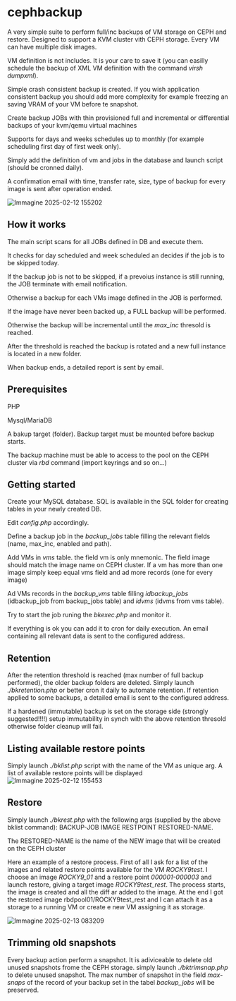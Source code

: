 # cephbackup
A very simple suite to perform full/inc backups of VM storage on CEPH and restore. Designed to support a KVM cluster vith CEPH storage.
Every VM can have multiple disk images.

VM definition is not includes. It is your care to save it (you can easilly schedule the backup of XML VM definition with the command *virsh dumpxml*).

Simple crash consistent backup is created. If you wish application consistent backup you should add more complexity for example freezing an saving VRAM of your VM before te snapshot.

Create backup JOBs with thin provisioned full and incremental or differential backups of your kvm/qemu virtual machines

Supports for days and weeks schedules up to monthly (for example scheduling first day of first week only).

Simply add the definition of vm and jobs in the database and launch script (should be cronned daily).

A confirmation email with time, transfer rate, size, type of backup for every image is sent after operation ended.

![Immagine 2025-02-12 155202](https://github.com/user-attachments/assets/f34f4fdb-d8e8-4274-aa51-0538478085a2)


## How it works
The main script scans for all JOBs defined in DB and execute them.

It checks for day scheduled and week scheduled an decides if the job is to be skipped today. 

If the backup job is not to be skipped, if a prevoius instance is still running, the JOB terminate with email notification.

Otherwise a backup for each VMs image defined in the JOB is performed.

If the image have never been backed up, a FULL backup will be performed.

Otherwise the backup will be incremental until the *max_inc* thresold is reached.

After the threshold is reached the backup is rotated and a new full instance is located in a new folder.

When backup ends, a detailed report is sent by email.

## Prerequisites
PHP

Mysql/MariaDB

A bakup target (folder). Backup target must be mounted before backup starts.

The backup machine must be able to access to the pool on the CEPH cluster via *rbd* command (import keyrings and so on...)

## Getting started
Create your MySQL database. SQL  is available in the SQL folder for creating tables in your newly created DB.

Edit *config.php* accordingly.

Define a backup job in the *backup_jobs* table filling the relevant fields (name, max_inc, enabled and path).

Add VMs in *vms* table. the field vm is only mnemonic. The field image should match the image name on CEPH cluster. If a vm has more than one image simply keep equal vms field and ad more records (one for every image)

Ad VMs records in the *backup_vms* table filling *idbackup_jobs* (idbackup_job from backup_jobs table) and *idvms* (idvms from vms table).

Try to start the job runing the *bkexec.php* and monitor it.

If everything is ok you can add it to cron for daily execution. An email containing all relevant data is sent to the configured address.

## Retention

After the retention threshold is reached (max number of full backup performed), the older backup folders are deleted.
Simply launch *./bkretention.php* or better cron it daily to automate retention. If retention applied to some backups, a detailed email is sent to the configured address.

If a hardened (immutable) backup is set on the storage side (strongly suggested!!!!) setup immutability in synch with the above retention thresold otherwise folder cleanup will fail.

## Listing available restore points

Simply launch *./bklist.php* script with the name of the VM as unique arg. A list of available restore points will be displayed
![Immagine 2025-02-12 155453](https://github.com/user-attachments/assets/065cf3eb-0868-463c-9271-6020800f4c7d)

## Restore

Simply launch *./bkrest.php* with the following args (supplied by the above bklist command):  BACKUP-JOB IMAGE RESTPOINT RESTORED-NAME.

The RESTORED-NAME is the name of the NEW image that will be created on the CEPH cluster

Here an example of a restore process. First of all I ask for a list of the images and related restore points available for the VM *ROCKY9test*.
I choose an image *ROCKY9_01* and a restore point *000001-000003* and launch restore, giving a target image *ROCKY9test_rest*.
The process starts, the image is created and all the diff ar added to the image. At the end I got the restored image rbdpool01/ROCKY9test_rest and I can attach it as a storage to a running VM or create e new VM assigning it as storage.

![Immagine 2025-02-13 083209](https://github.com/user-attachments/assets/7d61b792-b6d8-4b62-bab1-289e84b8829a)

## Trimming old snapshots
Every backup action perform a snapshot. It is adiviceable to delete old unused snapshots frome the CEPH storage. simply launch *./bktrimsnap.php* to delete unused snapshot. The max number of snapshot in the field *max-snaps* of the record of your backup set in the tabel *backup_jobs* will be preserved.






